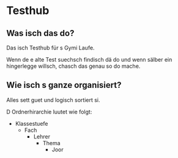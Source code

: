 # Testhub
## Was isch das do?
Das isch Testhub für s Gymi Laufe.

Wenn de e alte Test suechsch findisch dä do und wenn sälber ein hingerlegge willsch, chasch das genau so do mache.
## Wie isch s ganze organisiert?
Alles sett guet und logisch sortiert si.

D Ordnerhirarchie luutet wie folgt:
- Klassestuefe
  - Fach
    - Lehrer
      - Thema
        - Joor
